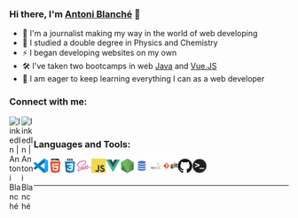 ### Hi there, I'm [Antoni Blanché][linkedin] 👋 

- 📰 I'm a journalist making my way in the world of web developing
- 🧪 I studied a double degree in Physics and Chemistry
- ⚡ I began developing websites on my own
- 🛠️ I've taken two bootcamps in web [Java][java-boot] and [Vue.JS][vue-boot]
- 🌱 I am eager to keep learning everything I can as a web developer

### Connect with me:

[<img align="left" alt="linkedIn | Antoni Blanché" width="22px" src="https://cdn-icons-png.flaticon.com/512/174/174857.png" />][linkedin]
[<img align="left" alt="linkedIn | Antoni Blanché" width="22px" src="https://upload.wikimedia.org/wikipedia/commons/thumb/4/4e/Mail_%28iOS%29.svg/602px-Mail_%28iOS%29.svg.png" />][mail]

<br />

### Languages and Tools:

[<img align="left" alt="Visual Studio Code" width="26px" src="https://raw.githubusercontent.com/github/explore/80688e429a7d4ef2fca1e82350fe8e3517d3494d/topics/visual-studio-code/visual-studio-code.png" />][vsc]
[<img align="left" alt="HTML5" width="26px" src="https://raw.githubusercontent.com/github/explore/80688e429a7d4ef2fca1e82350fe8e3517d3494d/topics/html/html.png" />][html]
[<img align="left" alt="CSS3" width="26px" src="https://raw.githubusercontent.com/github/explore/80688e429a7d4ef2fca1e82350fe8e3517d3494d/topics/css/css.png" />][css]
[<img align="left" alt="Sass" width="26px" src="https://raw.githubusercontent.com/github/explore/80688e429a7d4ef2fca1e82350fe8e3517d3494d/topics/sass/sass.png" />][sass]
[<img align="left" alt="JavaScript" width="26px" src="https://raw.githubusercontent.com/github/explore/80688e429a7d4ef2fca1e82350fe8e3517d3494d/topics/javascript/javascript.png" />][js]
[<img align="left" alt="Vue" width="26px" src="https://raw.githubusercontent.com/github/explore/80688e429a7d4ef2fca1e82350fe8e3517d3494d/topics/vue/vue.png" />][vue]
[<img align="left" alt="Node.js" width="26px" src="https://raw.githubusercontent.com/github/explore/80688e429a7d4ef2fca1e82350fe8e3517d3494d/topics/nodejs/nodejs.png" />][node]
[<img align="left" alt="SQL" width="26px" src="https://raw.githubusercontent.com/github/explore/80688e429a7d4ef2fca1e82350fe8e3517d3494d/topics/sql/sql.png" />][sql]
[<img align="left" alt="MySQL" width="26px" src="https://raw.githubusercontent.com/github/explore/80688e429a7d4ef2fca1e82350fe8e3517d3494d/topics/mysql/mysql.png" />][mysql]
[<img align="left" alt="Git" width="26px" src="https://raw.githubusercontent.com/github/explore/80688e429a7d4ef2fca1e82350fe8e3517d3494d/topics/git/git.png" />][git]
[<img align="left" alt="GitHub" width="26px" src="https://raw.githubusercontent.com/github/explore/78df643247d429f6cc873026c0622819ad797942/topics/github/github.png" />][github]
[<img align="left" alt="Terminal" width="26px" src="https://raw.githubusercontent.com/github/explore/80688e429a7d4ef2fca1e82350fe8e3517d3494d/topics/terminal/terminal.png" />][terminal]

<br />
<br />

---
<!--
### ⚡ Recent GitHub Activity

<details>
<START_SECTION:activity>
<END_SECTION:activity>
</details>

<details>
  <summary>:zap: GitHub Stats</summary>

  <img align="left" alt="codeSTACKr's GitHub Stats" src="https://github-readme-stats.codestackr.vercel.app/api?username=antonibx&show_icons=true&hide_border=true" />

</details-->

[linkedin]: https://linkedin.com/in/antoniblanche
[mail]: antoni.bx@gmail.com
[java-boot]: https://spain.generation.org/spain/programacion-web/
[vue-boot]: https://www.barcelonactiva.cat/itacademy
[vsc]: https://github.com/antonibx
[html]: https://github.com/antonibx
[css]: https://github.com/antonibx
[sass]: https://github.com/antonibx
[js]: https://github.com/antonibx
[vue]: https://github.com/antonibx
[node]: https://github.com/antonibx
[sql]: https://github.com/antonibx
[mysql]: https://github.com/antonibx
[git]: https://github.com/antonibx
[github]: https://github.com/antonibx
[terminal]: https://github.com/antonibx
